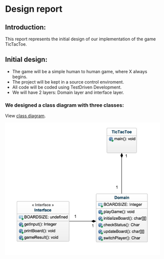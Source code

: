 # Design report


## Introduction:

  This report represents the initial design of our implementation of the game TicTacToe.

## Initial design:

* The game will be a simple human to human game, where X always begins. 
* The project will be kept in a source control enviroment.
* All code will be coded using TestDriven Development.
* We will have 2 layers: Domain layer and interface layer.
 
### We designed a class diagram with three classes:

  View [class diagram](http://imgur.com/a/d1sg8).  
  
![alt tag](14858660_10209725379723215_2011027491_o.png)


